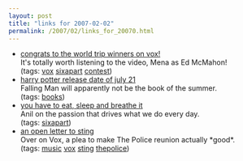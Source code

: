 ```yaml
---
layout: post
title: "links for 2007-02-02"
permalink: /2007/02/links_for_20070.html
---
```


<ul class="delicious">
	<li>
		<div class="delicious-link"><a href="http://team.vox.com/library/post/vox-world-tour-congrats-to-our-winners-1.html">congrats to the world trip winners on vox!</a></div>
		<div class="delicious-extended">It's totally worth listening to the video, Mena as Ed McMahon!</div>
		<div class="delicious-tags">(tags: <a href="http://del.icio.us/msippey/vox">vox</a> <a href="http://del.icio.us/msippey/sixapart">sixapart</a> <a href="http://del.icio.us/msippey/contest">contest</a>)</div>
	</li>
	<li>
		<div class="delicious-link"><a href="http://www.nytimes.com/2007/02/02/books/02harry.html?ref=books">harry potter release date of july 21</a></div>
		<div class="delicious-extended">Falling Man will apparently not be the book of the summer.</div>
		<div class="delicious-tags">(tags: <a href="http://del.icio.us/msippey/books">books</a>)</div>
	</li>
	<li>
		<div class="delicious-link"><a href="http://anil.vox.com/library/post/you-have-to-eat-sleep-and-breathe-it.html">you have to eat, sleep and breathe it</a></div>
		<div class="delicious-extended">Anil on the passion that drives what we do every day.</div>
		<div class="delicious-tags">(tags: <a href="http://del.icio.us/msippey/sixapart">sixapart</a>)</div>
	</li>
	<li>
		<div class="delicious-link"><a href="http://michael.vox.com/library/post/an-open-letter-to-sting.html">an open letter to sting</a></div>
		<div class="delicious-extended">Over on Vox, a plea to make The Police reunion actually *good*.</div>
		<div class="delicious-tags">(tags: <a href="http://del.icio.us/msippey/music">music</a> <a href="http://del.icio.us/msippey/vox">vox</a> <a href="http://del.icio.us/msippey/sting">sting</a> <a href="http://del.icio.us/msippey/thepolice">thepolice</a>)</div>
	</li>
</ul>


